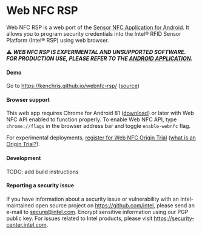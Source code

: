 # Web NFC RSP

Web NFC RSP is a web port of the [Sensor NFC Application for Android](https://github.com/intel/rsp-sw-toolkit-nfc). It allows you to program security credentials into the Intel® RFID Sensor Platform (Intel® RSP) using web browser.

:warning: **_WEB NFC RSP IS EXPERIMENTAL AND UNSUPPORTED SOFTWARE. FOR PRODUCTION USE, PLEASE REFER TO THE [ANDROID APPLICATION](https://github.com/intel/rsp-sw-toolkit-nfc)._**

#### Demo

Go to https://kenchris.github.io/webnfc-rsp/ ([source](https://github.com/kenchris/webnfc-rsp/tree/master))

#### Browser support

This web app requires Chrome for Android 81 ([download](https://play.google.com/store/apps/details?id=com.chrome.canary&hl=en_US)) or later with Web NFC API enabled to function properly. To enable Web NFC API, type `chrome://flags` in the browser address bar and toggle `enable-webnfc` flag.

For experimental deployments, [register for Web NFC Origin Trial](https://developers.chrome.com/origintrials/#/view_trial/236438980436951041) ([what is an Origin Trial?](https://github.com/GoogleChrome/OriginTrials/blob/gh-pages/developer-guide.md)).

#### Development

TODO: add build instructions

#### Reporting a security issue

If you have information about a security issue or vulnerability with an Intel-maintained open source project on https://github.com/intel, please send an e-mail to secure@intel.com. Encrypt sensitive information using our PGP public key. For issues related to Intel products, please visit https://security-center.intel.com.

